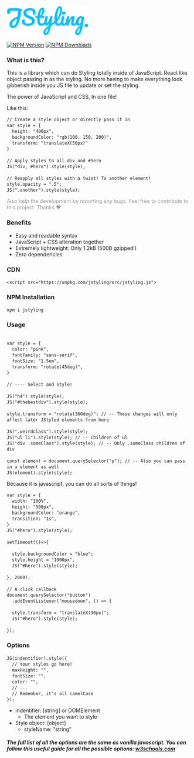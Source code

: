 <img src="./jstyling-logo.svg" height="80">

[![NPM Version][npm-image]][npm-url]
[![NPM Downloads][downloads-image]][downloads-url]

[npm-image]: https://img.shields.io/npm/v/jstyling.svg
[npm-url]: https://npmjs.org/package/jstyling
[downloads-image]: https://img.shields.io/npm/dm/jstyling.svg
[downloads-url]: https://npmjs.org/package/jstyling

### What is this?

This is a library which can do Styling totally inside of JavaScript. React like object passing in as the styling. No more having to make everything look gibberish inside you JS file to update or set the styling.

The power of JavaScript and CSS, In one file!

Like this:

```
// Create a style object or directly pass it in
var style = {
  height: "400px",
  backgroundColor: "rgb(100, 150, 200)",
  transform: "translateX(50px)"
}

// Apply styles to all div and #hero
JS("div, #hero").style(style);

// Reapply all styles with a twist! To another element!
style.opacity = ".5";
JS(".another").style(style);
```

<p style="color: rgba(0,0,0,0.4)">Also help the development by reporting any bugs. Feel free to contribute to this project. Thanks ❤</p>

### Benefits

- Easy and readable syntax
- JavaScript + CSS alteration together
- Extremely lightweight: Only 1.2kB (500B gzipped!)
- Zero dependencies

### CDN

```
<script src="https://unpkg.com/jstyling/src/jstyling.js">
```

### NPM Installation

```
npm i jstyling
```

### Usage

```

var style = {
  color: "pink",
  fontFamily: "sans-serif",
  fontSize: "1.5em",
  transform: "rotate(45deg)",
}

// ---- Select and Style!

JS("h4").style(style);
JS("#thebestdiv").style(style);

style.transform = "rotate(360deg)"; // -- These changes will only affect later JStyled elements from here

JS(".weirdclass").style(style);
JS("ul li").style(style); // -- Children of ul
JS("div .someClass").style(style); // -- Only .someClass children of div

const element = document.querySelector("p"); // -- Also you can pass in a element as well
JS(element).style(style);
```

Because it is javascript, you can do all sorts of things!

```
var style = {
  width: "100%",
  height: "500px",
  backgroundColor: "orange",
  transition: "1s",
}
JS("#hero").style(style);

setTimeout(()=>{

  style.backgroundColor = "blue";
  style.height = "1000px",
  JS("#hero").style(style);

}, 2000);

// A click callback
document.querySelector("button")
  .addEventListener("mousedown", () => {

  style.transform = "translateX(30px)";
  JS("#hero").style(style);

});

```

### Options

```
JS(indentifier).style({
  // Your styles go here!
  maxHeight: "",
  fontSize: "",
  color: "",
  // ...
  // Remember, it's all camelCase
});
```

- indentifier: [string] or DOMElement
  - The element you want to style
- Style object: [object]
  - styleName: "string"

##### The full list of all the options are the same as vanilla javascript. You can follow this useful guide for all the possible options: [w3schools.com](https://www.w3schools.com/jsref/dom_obj_style.asp)
